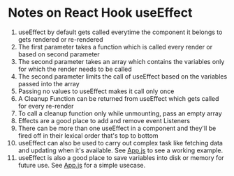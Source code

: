 # Notes on React Hook useEffect

1. useEffect by default gets called everytime the component it belongs to gets rendered or re-rendered
2. The first parameter takes a function which is called every render or based on second parameter
3. The second parameter takes an array which contains the variables only for which the render needs to be called
4. The second parameter limits the call of useEffect based on the variables passed into the array
5. Passing no values to useEffect makes it call only once
6. A Cleanup Function can be returned from useEffect which gets called for every re-render
7. To call a cleanup function only while unmounting, pass an empty array
8. Effects are a good place to add and remove event Listeners
9. There can be more than one useEffect in a component and they'll be fired off in their lexical order that's top to bottom
10. useEffect can also be used to carry out complex task like fetching data and updating when it's available. See [App.js](./src/App.js) to see a working example.
11. useEffect is also a good place to save variables into disk or memory for future use. See [App.js](./src/App.js) for a simple usecase.